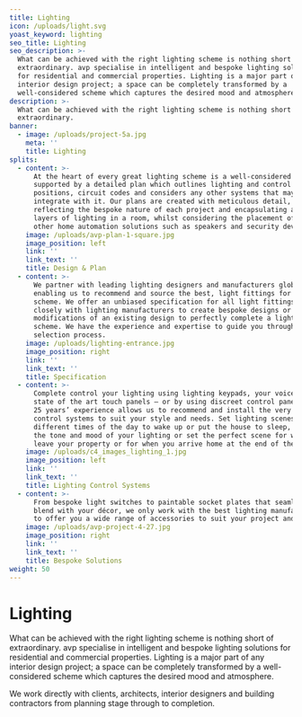 ```yaml
---
title: Lighting
icon: /uploads/light.svg
yoast_keyword: lighting
seo_title: Lighting
seo_description: >-
  What can be achieved with the right lighting scheme is nothing short of
  extraordinary. avp specialise in intelligent and bespoke lighting solutions
  for residential and commercial properties. Lighting is a major part of any
  interior design project; a space can be completely transformed by a
  well-considered scheme which captures the desired mood and atmosphere.
description: >-
  What can be achieved with the right lighting scheme is nothing short of
  extraordinary.
banner:
  - image: /uploads/project-5a.jpg
    meta: ''
    title: Lighting
splits:
  - content: >-
      At the heart of every great lighting scheme is a well-considered design,
      supported by a detailed plan which outlines lighting and control
      positions, circuit codes and considers any other systems that may
      integrate with it. Our plans are created with meticulous detail,
      reflecting the bespoke nature of each project and encapsulating all the
      layers of lighting in a room, whilst considering the placement of any
      other home automation solutions such as speakers and security devices.
    image: /uploads/avp-plan-1-square.jpg
    image_position: left
    link: ''
    link_text: ''
    title: Design & Plan
  - content: >-
      We partner with leading lighting designers and manufacturers globally,
      enabling us to recommend and source the best, light fittings for your
      scheme. We offer an unbiased specification for all light fittings and work
      closely with lighting manufacturers to create bespoke designs or
      modifications of an existing design to perfectly complete a lighting
      scheme. We have the experience and expertise to guide you through the
      selection process.
    image: /uploads/lighting-entrance.jpg
    image_position: right
    link: ''
    link_text: ''
    title: Specification
  - content: >-
      Complete control your lighting using lighting keypads, your voice, using
      state of the art touch panels – or by using discreet control panels.  Over
      25 years’ experience allows us to recommend and install the very best
      control systems to suit your style and needs. Set lighting scenes for
      different times of the day to wake up or put the house to sleep, adjust
      the tone and mood of your lighting or set the perfect scene for when you
      leave your property or for when you arrive home at the end of the day.
    image: /uploads/c4_images_lighting_1.jpg
    image_position: left
    link: ''
    link_text: ''
    title: Lighting Control Systems
  - content: >-
      From bespoke light switches to paintable socket plates that seamlessly
      blend with your décor, we only work with the best lighting manufacturers
      to offer you a wide range of accessories to suit your project and budget.
    image: /uploads/avp-project-4-27.jpg
    image_position: right
    link: ''
    link_text: ''
    title: Bespoke Solutions
weight: 50
---
```


# Lighting

What can be achieved with the right lighting scheme is nothing short of extraordinary. avp specialise in intelligent and bespoke lighting solutions for residential and commercial properties. Lighting is a major part of any interior design project; a space can be completely transformed by a well-considered scheme which captures the desired mood and atmosphere.

We work directly with clients, architects, interior designers and building contractors from planning stage through to completion. 
